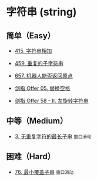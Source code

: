 # 字符串 (string)

## 简单（Easy）

- [415. 字符串相加](https://leetcode-cn.com/problems/add-strings/)
- [459. 重复的子字符串](https://leetcode-cn.com/problems/repeated-substring-pattern/)
- [657. 机器人能否返回原点](https://leetcode-cn.com/problems/robot-return-to-origin/)

- [剑指 Offer 05. 替换空格](https://leetcode-cn.com/problems/ti-huan-kong-ge-lcof/)
- [剑指 Offer 58 - II. 左旋转字符串](https://leetcode-cn.com/problems/zuo-xuan-zhuan-zi-fu-chuan-lcof/)

## 中等（Medium）

- [3. 无重复字符的最长子串](https://leetcode-cn.com/problems/longest-substring-without-repeating-characters/) `窗口滑动`

## 困难（Hard）

- [76. 最小覆盖子串](https://leetcode-cn.com/problems/minimum-window-substring/) `窗口滑动`

